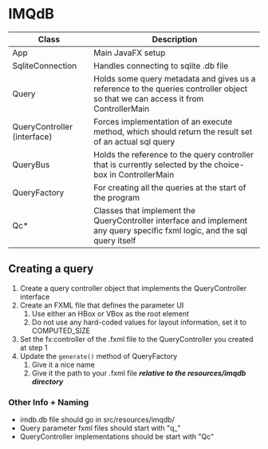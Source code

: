 # IMQdB

|Class|Description|
|---|---|
|App|Main JavaFX setup|
|SqliteConnection|Handles connecting to sqlite .db file|
|Query|Holds some query metadata and gives us a reference to the queries controller object so that we can access it from ControllerMain|
|QueryController (interface)|Forces implementation of an execute method, which should return the result set of an actual sql query|
|QueryBus|Holds the reference to the query controller that is currently selected by the choice-box in ControllerMain|
|QueryFactory|For creating all the queries at the start of the program|
|Qc*|Classes that implement the QueryController interface and implement any query specific fxml logic, and the sql query itself|

## Creating a query

1. Create a query controller object that implements the QueryController interface
2. Create an FXML file that defines the parameter UI
   1. Use either an HBox or VBox as the root element 
   2. Do not use any hard-coded values for layout information, set it to COMPUTED_SIZE
3. Set the fx:controller of the .fxml file to the QueryController you created at step 1 
4. Update the `generate()` method of QueryFactory
   1. Give it a nice name
   2. Give it the path to your .fxml file ***relative to the resources/imqdb directory***

### Other Info + Naming

* imdb.db file should go in src/resources/imqdb/
* Query parameter fxml files should start with "q_"
* QueryController implementations should be start with "Qc"